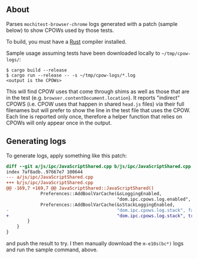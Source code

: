 ## About
Parses `mochitest-browser-chrome` logs generated with a patch (sample below)
to show CPOWs used by those tests.

To build, you must have a [Rust](https://www.rust-lang.org/en-US/) compiler
installed.

Sample usage assuming tests have been downloaded locally to
`~/tmp/cpow-logs/`:

    $ cargo build --release
    $ cargo run --release -- -s ~/tmp/cpow-logs/*.log
    <output is the CPOWs>


This will find CPOW uses that come through shims as well as those that are in
the test (e.g. `browser.contentDocument.location`). It reports "indirect"
CPOWS (i.e. CPOW uses that happen in shared `head.js` files) via their full
filenames but will prefer to show the line in the test file that uses the
CPOW. Each line is reported only once, therefore a helper function that relies
on CPOWs will only appear once in the output.

## Generating logs

To generate logs, apply something like this patch:

```diff
diff --git a/js/ipc/JavaScriptShared.cpp b/js/ipc/JavaScriptShared.cpp
index 7af8adb..97667e7 100644
--- a/js/ipc/JavaScriptShared.cpp
+++ b/js/ipc/JavaScriptShared.cpp
@@ -169,7 +169,7 @@ JavaScriptShared::JavaScriptShared()
             Preferences::AddBoolVarCache(&sLoggingEnabled,
                                          "dom.ipc.cpows.log.enabled", false);
             Preferences::AddBoolVarCache(&sStackLoggingEnabled,
-                                         "dom.ipc.cpows.log.stack", false);
+                                         "dom.ipc.cpows.log.stack", true);
        }
    }
}
```

and push the result to try. I then manually download the `m-e10s(bc*)` logs
and run the sample command, above.
